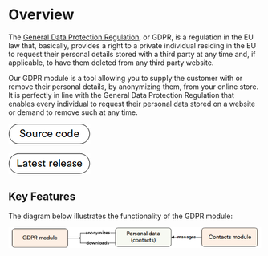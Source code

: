 # Overview

The [General Data Protection Regulation](https://gdpr-info.eu/), or GDPR, is a regulation in the EU law that, basically, provides a right to a private individual residing in the EU to request their personal details stored with a third party at any time and, if applicable, to have them deleted from any third party website.

Our GDPR module is a tool allowing you to supply the customer with or remove their personal details, by anonymizing them, from your online store. It is perfectly in line with the General Data Protection Regulation that enables every individual to request their personal data stored on a website or demand to remove such at any time.

[![Source code](media/source_code.png)](https://github.com/VirtoCommerce/vc-module-gdpr)

[![Download](media/latest_release.png)](https://github.com/VirtoCommerce/vc-module-gdpr/releases)


## Key Features

The diagram below illustrates the functionality of the GDPR module:

![Key entities](media/key-entities.png)